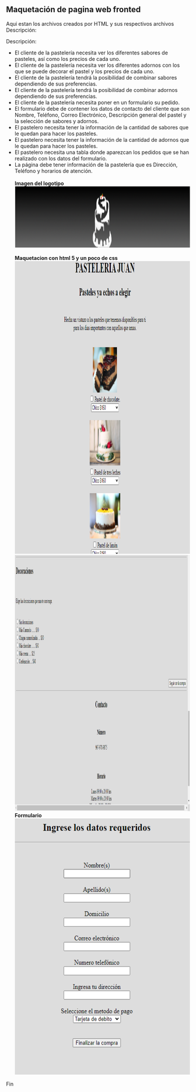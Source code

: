 ## Maquetación de pagina web fronted
Aqui estan los archivos creados por HTML y sus respectivos archivos
Descripción:

Descripción:<br>
- El cliente de la pastelería necesita ver los diferentes sabores de pasteles, así como los precios de cada uno.
- El cliente de la pastelería necesita ver los diferentes adornos con los que se puede decorar el pastel y los precios de cada uno.
- El cliente de la pastelería tendrá la posibilidad de combinar sabores dependiendo de sus preferencias.
- El cliente de la pastelería tendrá la posibilidad de combinar adornos dependiendo de sus preferencias.
- El cliente de la pastelería necesita poner en un formulario su pedido.
- El formulario debe de contener los datos de contacto del cliente que son Nombre, Teléfono, Correo Electrónico, Descripción general del pastel y la selección de sabores y adornos.
- El pastelero necesita tener la información de la cantidad de sabores que le quedan para hacer los pasteles.
- El pastelero necesita tener la información de la cantidad de adornos que le quedan para hacer los pasteles.
- El pastelero necesita una tabla donde aparezcan los pedidos que se han realizado con los datos del formulario.
- La página debe tener información de la pastelería que es Dirección, Teléfono y horarios de atención.
<br><br>
 **Imagen del logotipo** <br>
<img src="./images/Logopastel.png" alt="Logo de un pastel" height="167spx"><br><br>
**Maquetacion con html 5 y un poco de css**<br>
<img src="./images/Menu%20Pastelero%201.png" alt="fronted" height="800spx"><br>
<img src="./images/Menu%20pastelero%202.png" alt="Fronted" height="700spx"><br>
**Formulario** <br>
<img src="./images/Formulario%20cliente.png" alt="Fronted" height="700spx"><br>




Fin
